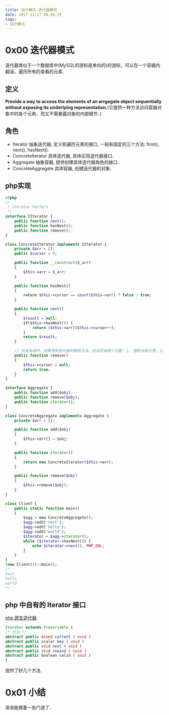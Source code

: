 ```yaml
---
title: 设计模式-迭代器模式
date: 2017-11-27 08:56:33
tags:
- 设计模式
---
```


# 0x00 迭代器模式
迭代器类似于一个数据库中(MySQL的游标是单向的)的游标，可以在一个容器内翻滚，遍历所有的查看的元素.

## 定义
**Provide a way to access the elements of an arrgegate object sequentially without exposing its underlying representation.**(它提供一种方法访问容器对象中的各个元素，而又不需暴露对象的内部细节．)
<!--more-->

## 角色
* Iterator 抽象迭代器, 定义和遍历元素的接口, 一般有固定的三个方法: first(), next(), hasNext().
* ConcreteIterator 具体迭代器, 具体实现迭代器接口．
* Aggregate 抽象容器, 提供创建具体迭代器角色的接口．
* ConcreteAggregate 具体容器, 创建迭代器的对象．

## php实现
```php
<?php
/*
 * Iterator Pattern
 */
interface IIterator {
    public function next();
    public function hasNext();
    public function remove();
}

class ConcreteIterator implements IIterator {
    private $arr = [];
    public $cursor = 0;

    public function __construct($_arr)
    {
        $this->arr = $_arr;
    }

    public function hasNext()
    {
        return $this->cursor == count($this->arr) ? false : true;
    }

    public function next()
    {
        $result = null;
        if($this->hasNext()) {
            return ($this->arr)[$this->cursor++];
        }
        return $result;
    }

    // 开发系统时，如果用到迭代器的删除方法，应该完成两个功能: 1. 删除当前元素, 2. 当前游标指向下一个元素．
    public function remove()
    {
        $this->cursor = null;
        return true;
    }
}

interface Aggregate {
    public function add($obj);
    public function remove($obj);
    public function iterator();
}

class ConcreteAggregate implements Aggregate {
    private $arr = [];

    public function add($obj)
    {
        $this->arr[] = $obj;
    }

    public function iterator()
    {
        return new ConcreteIterator($this->arr);
    }

    public function remove($obj)
    {
        $this->remove($obj);
    }
}

class Client {
    public static function main()
    {
        $agg = new ConcreteAggregate();
        $agg->add('test');
        $agg->add('hello');
        $agg->add('world');
        $iterator = $agg->iterator();
        while ($iterator->hasNext()) {
            echo $iterator->next(), PHP_EOL;
        }
    }
}
(new Client())::main();
/*
test
hello
world
*/
```
## php 中自有的 Iterator 接口
[php 原生迭代器](http://php.net/manual/en/spl.iterators.php).

```php
Iterator extends Traversable {
/* 方法 */
abstract public mixed current ( void )
abstract public scalar key ( void )
abstract public void next ( void )
abstract public void rewind ( void )
abstract public boolean valid ( void )
}
```
提供了好几个方法.

# 0x01 小结
渐渐能摸着一些门道了．
<!--more-->
